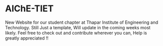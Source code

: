 # AIChE-TIET
New Website for our student chapter at Thapar Institute of Engineering and Technology.
Still Just a template, Will update in the coming weeks most likely.
Feel free to check out and contribute wherever you can, Help is greatly appreciated !!
